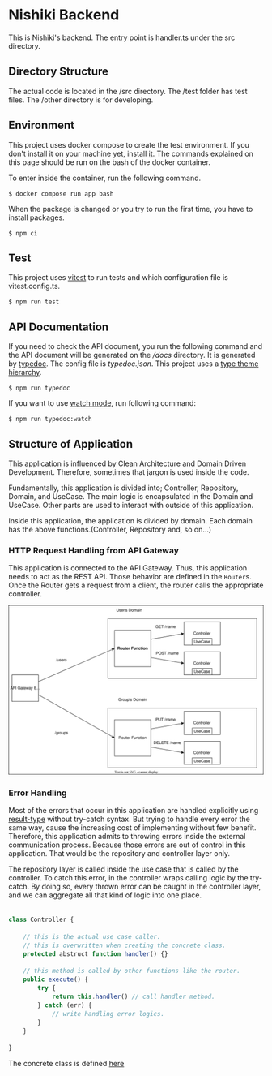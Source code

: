 # Nishiki Backend


This is Nishiki's backend. The entry point is handler.ts under the src directory.

## Directory Structure

The actual code is located in the /src directory. The /test folder has test files.
The /other directory is for developing.

## Environment

This project uses docker compose to create the test environment.
If you don't install it on your machine yet, install [it](https://www.docker.com/get-started/).
The commands explained on this page should be run on the bash of the docker container.

To enter inside the container, run the following command.

```shell
$ docker compose run app bash
```

When the package is changed or you try to run the first time, you have to install packages.

```shell
$ npm ci
```

## Test

This project uses [vitest](https://vitest.dev/) to run tests and which configuration file is vitest.config.ts. 

```shell
$ npm run test
```

## API Documentation

If you need to check the API document, you run the following command and the API document will be generated on the */docs* directory.
It is generated by [typedoc](https://typedoc.org/). The config file is *typedoc.json*.
This project uses a [type theme hierarchy](https://github.com/DiFuks/typedoc-theme-hierarchy).

```shell
$ npm run typedoc
```

If you want to use [watch mode](https://typedoc.org/options/other/#watch), run following command:

```shell
$ npm run typedoc:watch
```

## Structure of Application

This application is influenced by Clean Architecture and Domain Driven Development.
Therefore, sometimes that jargon is used inside the code.

Fundamentally, this application is divided into; Controller, Repository, Domain, and UseCase.
The main logic is encapsulated in the Domain and UseCase.
Other parts are used to interact with outside of this application.

Inside this application, the application is divided by domain.
Each domain has the above functions.(Controller, Repository and, so on...)

### HTTP Request Handling from API Gateway

This application is connected to the API Gateway.
Thus, this application needs to act as the REST API.
Those behavior are defined in the `Router`s.
Once the Router gets a request from a client, the router calls the appropriate controller.

![router-structure](./img/routers.drawio.svg)

### Error Handling

Most of the errors that occur in this application are handled explicitly using [result-type](https://github.com/hitohata/result-ts-type) without try-catch syntax.
But trying to handle every error the same way, cause the increasing cost of implementing without few benefit.
Therefore, this application admits to throwing errors inside the external communication process.
Because those errors are out of control in this application.
That would be the repository and controller layer only.

The repository layer is called inside the use case that is called by the controller.
To catch this error, in the controller wraps calling logic by the try-catch.
By doing so, every thrown error can be caught in the controller layer, and we can aggregate all that kind of logic into one place. 

```ts

class Controller {

    // this is the actual use case caller.
    // this is overwritten when creating the concrete class. 
    protected abstruct function handler() {}
    
    // this method is called by other functions like the router.
    public execute() {
        try {
            return this.handler() // call handler method. 
        } catch (err) {
            // write handling error logics.
        }
    }

}

```

The concrete class is defined [here](./src/Shared/Layers/Controller/Controller.ts)